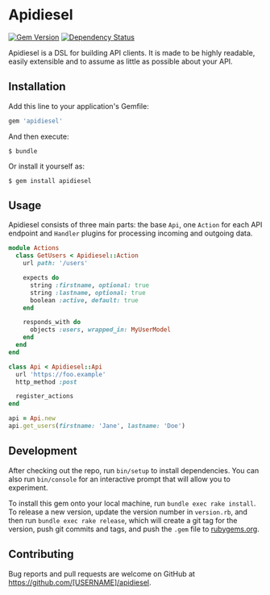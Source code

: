 # Apidiesel

[![Gem Version](https://badge.fury.io/rb/apidiesel.svg)](https://badge.fury.io/rb/apidiesel) [![Dependency Status](https://gemnasium.com/janfoeh/apidiesel.svg)](https://gemnasium.com/janfoeh/apidiesel)

Apidiesel is a DSL for building API clients. It is made to be highly readable,
easily extensible and to assume as little as possible about your API.

## Installation

Add this line to your application's Gemfile:

```ruby
gem 'apidiesel'
```

And then execute:

    $ bundle

Or install it yourself as:

    $ gem install apidiesel

## Usage

Apidiesel consists of three main parts: the base `Api`, one `Action` for each API
endpoint and `Handler` plugins for processing incoming and outgoing data.

```ruby
module Actions
  class GetUsers < Apidiesel::Action
    url path: '/users'

    expects do
      string :firstname, optional: true
      string :lastname, optional: true
      boolean :active, default: true
    end

    responds_with do
      objects :users, wrapped_in: MyUserModel
    end
  end
end

class Api < Apidiesel::Api
  url 'https://foo.example'
  http_method :post

  register_actions
end

api = Api.new
api.get_users(firstname: 'Jane', lastname: 'Doe')
```

## Development

After checking out the repo, run `bin/setup` to install dependencies. You can also run `bin/console` for an interactive prompt that will allow you to experiment.

To install this gem onto your local machine, run `bundle exec rake install`. To release a new version, update the version number in `version.rb`, and then run `bundle exec rake release`, which will create a git tag for the version, push git commits and tags, and push the `.gem` file to [rubygems.org](https://rubygems.org).

## Contributing

Bug reports and pull requests are welcome on GitHub at https://github.com/[USERNAME]/apidiesel.

